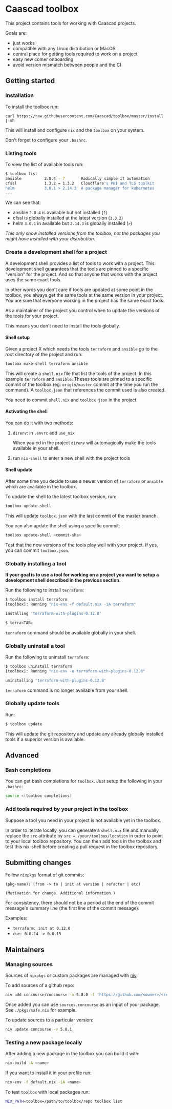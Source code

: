 # Caascad toolbox

This project contains tools for working with Caascad projects.

Goals are:

  * just works
  * compatible with any Linux distribution or MacOS
  * central place for getting tools required to work on a project
  * easy new comer onboarding
  * avoid version mismatch between people and the CI

## Getting started

### Installation

To install the toolbox run:

```
curl https://raw.githubusercontent.com/Caascad/toolbox/master/install | sh
```

This will install and configure `nix` and the `toolbox` on your system.

Don't forget to configure your `.bashrc`.

### Listing tools

To view the list of available tools run:

```bash
$ toolbox list
ansible          2.8.4 - ?       Radically simple IT automation
cfssl            1.3.2 = 1.3.2   Cloudflare's PKI and TLS toolkit
helm             3.0.1 > 2.14.3  A package manager for kubernetes
...
```

We can see that:

 * ansible `2.8.4` is available but not installed (`?`)
 * cfssl is globally installed at the latest version (`1.3.2`)
 * helm `3.0.1` in available but `2.14.3` is globally installed (`>`)

_This only show installed versions from the toolbox, not the packages
you might have installed with your distribution._

### Create a development shell for a project

A development shell provides a list of tools to work with a project.
This development shell guarantees that the tools are pinned to a specific
"version" for the project. And so that anyone that works with the project
uses the same exact tools.

In other words you don't care if tools are updated at some point in the
toolbox, you always get the same tools at the same version in your project.
You are sure that everyone working in the project has the same exact tools.

As a maintainer of the project you control when to update the versions of
the tools for your project.

This means you don't need to install the tools globally.

#### Shell setup

Given a project X which needs the tools `terraform` and `ansible` go to the
root directory of the project and run:

```sh
toolbox make-shell terraform ansible
```

This will create a `shell.nix` file that list the tools of the project.
In this example `terraform` and `ansible`. Theses tools are pinned to a
specific commit of the toolbox (eg: `origin/master` commit at the time you run
the command). A `toolbox.json` that references the commit used is also created.

You need to commit `shell.nix` and `toolbox.json` in the project.

#### Activating the shell

You can do it with two methods:

1. `direnv`: in `.envrc` add `use_nix`

   When you cd in the project `direnv` will automagically make the tools
   available in your shell.

1. run `nix-shell` to enter a new shell with the project tools

#### Shell update

After some time you decide to use a newer version of `terraform` or
`ansible` which are available in the toolbox.

To update the shell to the latest toolbox version, run:

```sh
toolbox update-shell
```

This will update `toolbox.json` with the last commit of the master branch.

You can also update the shell using a specific commit:

```sh
toolbox update-shell <commit-sha>
```

Test that the new versions of the tools play well with your project. If yes,
you can commit `toolbox.json`.

### Globally installing a tool

**If your goal is to use a tool for working on a project you want to setup a
development shell described in the previous section.**

Run the following to install `terraform`:

```bash
$ toolbox install terraform
[toolbox]: Running "nix-env -f default.nix -iA terraform"

installing 'terraform-with-plugins-0.12.8'

$ terra<TAB>
```

`terraform` command should be available globally in your shell.

### Globally uninstall a tool

Run the following to uninstall `terraform`:

```bash
$ toolbox uninstall terraform
[toolbox]: Running "nix-env -e terraform-with-plugins-0.12.8"

uninstalling 'terraform-with-plugins-0.12.8'
```

`terraform` command is no longer available from your shell.

### Globally update tools

Run:

```sh
$ toolbox update
```

This will update the git repository and update any already globally
installed tools if a superior version is available.

## Advanced

### Bash completions

You can get bash completions for `toolbox`. Just setup the following
in your `.bashrc`:

```bash
source <(toolbox completions)
```

### Add tools required by your project in the toolbox

Suppose a tool you need in your project is not available yet in the
toolbox.

In order to iterate locally, you can generate a `shell.nix` file and
manually replace the `src` attribute by `src = /your/toolbox/location`
in order to point to your local toolbox repository. You can then add
tools in the toolbox and test this nix-shell before creating a pull
request in the toolbox repository.

## Submitting changes

Follow `nixpkgs` format of git commits:

```
(pkg-name): (from -> to | init at version | refactor | etc)

(Motivation for change. Additional information.)
```

For consistency, there should not be a period at the end of the commit
message's summary line (the first line of the commit message).

Examples:

* `terraform: init at 0.12.0`
* `cue: 0.0.14 -> 0.0.15`

## Maintainers

### Managing sources

Sources of `nixpkgs` or custom packages are managed with [niv](https://github.com/nmattia/niv).

To add sources of a github repo:

```sh
niv add concourse/concourse -v 5.8.0 -t 'https://github.com/<owner>/<repo>/archive/<version>.tar.gz'
```

Once added you can use `sources.concourse` as an input of your package.
See `./pkgs/safe.nix` for example.

To update sources to a particular version:

```sh
niv update concourse -v 5.8.1
```

### Testing a new package locally

After adding a new package in the toolbox you can build it with:

```sh
nix-build -A <name>
```

If you want to install it in your profile run:

```sh
nix-env -f default.nix -iA <name>
```

To test `toolbox` with local packages run:

```sh
NIX_PATH=toolbox=/path/to/toolbox/repo toolbox list
```
